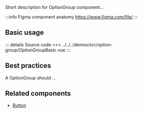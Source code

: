 Short description for OptionGroup component...

:::info Figma component anatomy
https://www.figma.com/file/
:::

## Basic usage

<OptionGroupBasic />

::: details Source code
<<< ../../../demos/src/option-group/OptionGroupBasic.vue
:::

## Best practices

A OptionGroup should ...

## Related components

- [Button](/components/button/button.doc)
